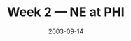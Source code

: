 ---
layout: game
title: Week 2 — NE at PHI
season: 2003
game_id: 2003_02_NE_PHI
week: 2
date: 2003-09-14
home_team: PHI
away_team: NE
final_home: 10
final_away: 31
pbp_url: /assets/data/pbp/2003/2003_02_NE_PHI.csv.gz
---